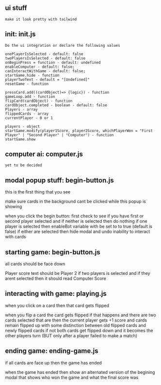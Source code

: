 ## ui stuff
    make it look pretty with tailwind

## init: init.js
    Do the ui integration or declare the following values

    onePlayerIsSelected - default: false
    twoPlayersIsSelected - default: false
    onBeginPress = function - default: undefined
    enableComputer - default: false;
    canInteractWithGame - default: false;
    startGame.hide - function
    playerTwoText - default = "[Undefined]"
    resetGame - function

    pressCard.add((cardObject)=> {logic}) - function
    gameLoop.add - function
    flipCard(cardObject) - function
    cardObject.completed - boolean - default: false
    Players - array
    flippedCards - array
    currentPlayer - 0 or 1

    players - object
    startGame.modify(player1Score, player2Score, whichPlayerWon = "First Player" | "Second Player" | "Computer") - function
    startGame.show

## computer ai: computer.js
    yet to be decided

## modal popup stuff: begin-button.js

this is the first thing that you see

make sure cards in the background cant be clicked while this popup is showing

when you click the begin button:
    first check to see if you have first or second player selected and if neither is selected then do nothing
    if one player is selected then enableBot variable with be set to to true (default is false)
    if either are selected then hide modal and undo inability to interact with cards


## starting game: begin-button.js

all cards should be face down

Player score text should be Player 2 if two players is selected and if they arent selected then it should read Computer Score



## interacting with game: playing.js

when you click on a card then that card gets flipped


when you flip a card the card gets flipped
 if that happens and there are two cards selected that are then the current player gets +1 score and cards remain flipped up with some distinction between old flipped cards and newly flipped cards
 if not both cards get flipped down and it becomes the other players turn (BUT only after a player failed to make a match)
 
 ## ending game: ending-game.js

if all cards are face up then the game has ended

when the game has ended then show an alternated version of the begining modal
that shows who won the game and what the final score was

